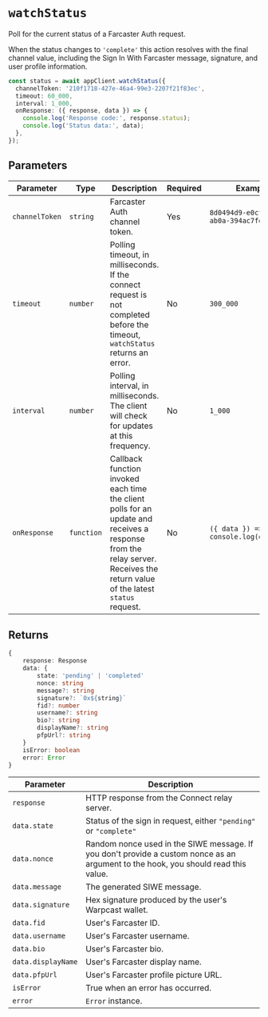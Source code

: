 # `watchStatus`

Poll for the current status of a Farcaster Auth request.

When the status changes to `'complete'` this action resolves with the final channel value, including the Sign In With Farcaster message, signature, and user profile information.

```ts
const status = await appClient.watchStatus({
  channelToken: '210f1718-427e-46a4-99e3-2207f21f83ec',
  timeout: 60_000,
  interval: 1_000,
  onResponse: ({ response, data }) => {
    console.log('Response code:', response.status);
    console.log('Status data:', data);
  },
});
```

## Parameters

| Parameter      | Type       | Description                                                                                                                                                                 | Required | Example                                |
| -------------- | ---------- | --------------------------------------------------------------------------------------------------------------------------------------------------------------------------- | -------- | -------------------------------------- |
| `channelToken` | `string`   | Farcaster Auth channel token.                                                                                                                                               | Yes      | `8d0494d9-e0cf-402b-ab0a-394ac7fe07a0` |
| `timeout`      | `number`   | Polling timeout, in milliseconds. If the connect request is not completed before the timeout, `watchStatus` returns an error.                                               | No       | `300_000`                              |
| `interval`     | `number`   | Polling interval, in milliseconds. The client will check for updates at this frequency.                                                                                     | No       | `1_000`                                |
| `onResponse`   | `function` | Callback function invoked each time the client polls for an update and receives a response from the relay server. Receives the return value of the latest `status` request. | No       | `({ data }) => console.log(data.fid)`  |

## Returns

```ts
{
    response: Response
    data: {
        state: 'pending' | 'completed'
        nonce: string
        message?: string
        signature?: `0x${string}`
        fid?: number
        username?: string
        bio?: string
        displayName?: string
        pfpUrl?: string
    }
    isError: boolean
    error: Error
}
```

| Parameter          | Description                                                                                                                        |
| ------------------ | ---------------------------------------------------------------------------------------------------------------------------------- |
| `response`         | HTTP response from the Connect relay server.                                                                                       |
| `data.state`       | Status of the sign in request, either `"pending"` or `"complete"`                                                                  |
| `data.nonce`       | Random nonce used in the SIWE message. If you don't provide a custom nonce as an argument to the hook, you should read this value. |
| `data.message`     | The generated SIWE message.                                                                                                        |
| `data.signature`   | Hex signature produced by the user's Warpcast wallet.                                                                              |
| `data.fid`         | User's Farcaster ID.                                                                                                               |
| `data.username`    | User's Farcaster username.                                                                                                         |
| `data.bio`         | User's Farcaster bio.                                                                                                              |
| `data.displayName` | User's Farcaster display name.                                                                                                     |
| `data.pfpUrl`      | User's Farcaster profile picture URL.                                                                                              |
| `isError`          | True when an error has occurred.                                                                                                   |
| `error`            | `Error` instance.                                                                                                                  |
